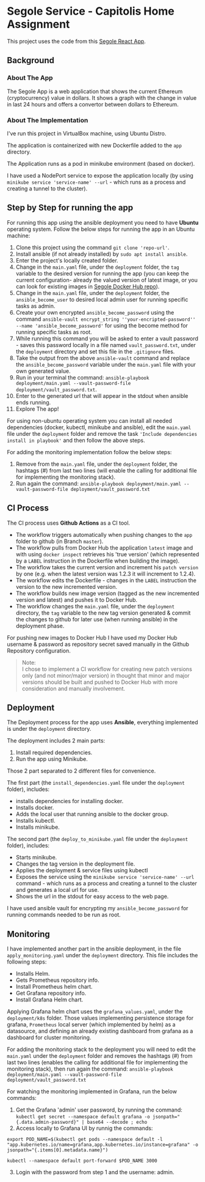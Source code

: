 # Segole Service - Capitolis Home Assignment

This project uses the code from this [Segole React App](https://github.com/LiorZinger123/Segole).

## Background

### About The App
The Segole App is a web application that shows the current Ethereum (cryptocurrency) value in dollars.
It shows a graph with the change in value in last 24 hours and offers a convertor between dollars to Ethereum.

### About The Implementation
I've run this project in VirtualBox machine, using Ubuntu Distro.

The application is containerized with new Dockerfile added to the `app` directory.

The Application runs as a pod in minikube environment (based on docker).

I have used a NodePort service to expose the application locally 
(by using `minikube service 'service-name' --url` - which runs as a process and creating a tunnel to the cluster).

## Step by Step for running the app

For running this app using the ansible deployment you need to have **Ubuntu** operating system.
Follow the below steps for running the app in an Ubuntu machine:

1. Clone this project using the command `git clone 'repo-url'`.
2. Install ansible (if not already installed) by `sudo apt install ansible`.
3. Enter the project's locally created folder.
4. Change in the `main.yaml` file, under the `deployment` folder, the `tag` variable to the desired version for running the app
   (you can keep the current configuration- already the valued version of latest image, or you can look for existing images in [Segole Docker Hub repo](https://hub.docker.com/repository/docker/maayanassraf/segole/general)). 
5. Change in the `main.yaml` file, under the `deployment` folder, the `ansible_become_user` to desired local admin user for running specific tasks as admin.
6. Create your own encrypted `ansible_become_password` using the command `ansible-vault encrypt_string ''your-encripted-password'' --name 'ansible_become_password'`
for using the become method for running specific tasks as root. 
7. While running this command you will be asked to enter a vault password - saves this password locally in a file named
`vault_password.txt`, under the `deployment` directory and set this file in the `.gitignore` files. 
8. Take the output from the above `ansible-vault` command and replace the `ansible_become_password` variable 
under the `main.yaml` file with your own generated value. 
9. Run in your terminal the command: `ansible-playbook deployment/main.yaml --vault-password-file deployment/vault_password.txt`. 
10. Enter to the generated url that will appear in the stdout when ansible ends running. 
11. Explore The app!

For using non-ubuntu operating system you can install all needed dependencies (docker, kubectl, minikube and ansible), 
edit the `main.yaml` file under the `deployment` folder and remove the task `'Include dependencies install in playbook'`
and then follow the above steps.

For adding the monitoring implementation follow the below steps:
1. Remove from the `main.yaml` file, under the `deployment` folder, the hashtags (#) 
from last two lines (will enable the calling for additional file for implementing the monitoring stack).
2. Run again the command: `ansible-playbook deployment/main.yaml --vault-password-file deployment/vault_password.txt`

## CI Process

The CI process uses **Github Actions** as a CI tool.

- The workflow triggers automatically when pushing changes to the `app` folder to github (in Branch `master`).
- The workflow pulls from Docker Hub the application `latest` image and with using `docker inspect` 
retrieves his 'true version' (which represented by a `LABEL` instruction in the Dockerfile when building the image).
- The workflow takes the current version and increment his `patch version` by one 
(e.g. when the latest version was 1.2.3 it will increment to 1.2.4). 
- The workflow edits the Dockerfile - changes in the `LABEL` instruction the version to the new incremented version.
- The workflow builds new image version (tagged as the new incremented version and latest) and pushes it to Docker Hub.
- The workflow changes the `main.yaml` file, under the `deployment` directory, the `tag` variable to the new tag version generated 
& commit the changes to github for later use (when running ansible) in the deployment phase.

For pushing new images to Docker Hub I have used my Docker Hub username & password as repository secret saved manually in the Github Repository configuration. 

> Note:    
> I chose to implement a CI workflow for creating new patch versions only (and not minor/major version) 
> in thought that minor and major versions should be built and pushed to Docker Hub with more consideration and manually involvement.

## Deployment

The Deployment process for the app uses **Ansible**, everything implemented is under the `deployment` directory.

The deployment includes 2 main parts: 
1. Install required dependencies.
2. Run the app using Minikube.

Those 2 part separated to 2 different files for convenience.

The first part (the `install_dependencies.yaml` file under the `deployment` folder), 
includes:

- installs dependencies for installing docker. 
- Installs docker. 
- Adds the local user that running ansible to the docker group.
- Installs kubectl.
- Installs minikube.

The second part (the `deploy_to_minikube.yaml` file under the `deployment` folder), includes:

- Starts minikube. 
- Changes the tag version in the deployment file.
- Applies the deployment & service files using kubectl 
- Exposes the service using the `minikube service 'service-name' --url` command - which runs as a process and creating a tunnel 
to the cluster and generates a local url for use.
- Shows the url in the stdout for easy access to the web page.

I have used ansible vault for encrypting my `ansible_become_password` for running commands needed to be run as root.

## Monitoring

I have implemented another part in the ansible deployment, in the file `apply_monitoring.yaml` under the `deployment` directory.
This file includes the following steps:
- Installs Helm.
- Gets Prometheus repository info.
- Install Prometheus helm chart.
- Get Grafana repository info.
- Install Grafana Helm chart.

Applying Grafana helm chart uses the `grafana_values.yaml`, under the `deployment/k8s` folder.
Those values implementing persistence storage for grafana, `Prometheus` local server (which implemented by helm) as a datasource,
and defining an already existing dashboard from grafana as a dashboard for cluster monitoring.

For adding the monitoring stack to the deployment you will need to edit the `main.yaml` under the `deployment` folder
and removes the hashtags (#) from last two lines (enables the calling for additional file for implementing the monitoring stack), 
then run again the command: `ansible-playbook deployment/main.yaml --vault-password-file deployment/vault_password.txt`

For watching the monitoring implemented in Grafana, run the below commands:
1. Get the Grafana 'admin' user password, by running the command: 
`kubectl get secret --namespace default grafana -o jsonpath="{.data.admin-password}" | base64 --decode ; echo`
2. Access locally to Grafana UI by runnig the commands:

`export POD_NAME=$(kubectl get pods --namespace default -l "app.kubernetes.io/name=grafana,app.kubernetes.io/instance=grafana" -o jsonpath="{.items[0].metadata.name}")`

`kubectl --namespace default port-forward $POD_NAME 3000`

3. Login with the password from step 1 and the username: admin.